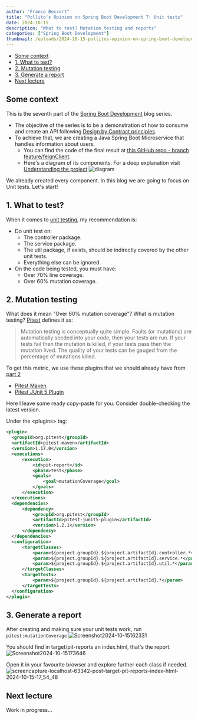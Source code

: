 ```yaml
---
author: "Franco Becvort"
title: "Pollito's Opinion on Spring Boot Development 7: Unit tests"
date: 2024-10-15
description: "What to test? Mutation testing and reports"
categories: ["Spring Boot Development"]
thumbnail: /uploads/2024-10-15-pollitos-opinion-on-spring-boot-development-7/GFvuurOXgAAiYC1.jpg
---
```


<!-- TOC -->
  * [Some context](#some-context)
  * [1. What to test?](#1-what-to-test)
  * [2. Mutation testing](#2-mutation-testing)
  * [3. Generate a report](#3-generate-a-report)
  * [Next lecture](#next-lecture)
<!-- TOC -->

## Some context

This is the seventh part of the [Spring Boot Development](/en/categories/spring-boot-development/) blog series.

- The objective of the series is to be a demonstration of how to consume and create an API following [Design by Contract principles](https://en.wikipedia.org/wiki/Design_by_contract).
- To achieve that, we are creating a Java Spring Boot Microservice that handles information about users.
  - You can find the code of the final result at [this GitHub repo - branch feature/feignClient](https://github.com/franBec/user_manager_backend/tree/feature/feignClient).
  - Here's a diagram of its components. For a deep explanation visit [Understanding the project](/en/blog/2024-10-02-pollitos-opinion-on-spring-boot-development-2/#1-understanding-the-project)
    ![diagram](/uploads/2024-10-02-pollitos-opinion-on-spring-boot-development-2/diagram.jpg)

We already created every component. In this blog we are going to focus on Unit tests. Let's start!

## 1. What to test?

When it comes to [unit testing](https://en.wikipedia.org/wiki/Unit_testing), my recommendation is:

- Do unit test on:
  - The controller package.
  - The service package.
  - The util package, if exists, should be indirectly covered by the other unit tests.
  - Everything else can be ignored.
- On the code being tested, you must have:
  - Over 70% line coverage.
  - Over 60% mutation coverage.

## 2. Mutation testing

What does it mean "Over 60% mutation coverage"? What is mutation testing? [Pitest](https://pitest.org/) defines it as:

> Mutation testing is conceptually quite simple. Faults (or mutations) are automatically seeded into your code, then your tests are run. If your tests fail then the mutation is killed, if your tests pass then the mutation lived. The quality of your tests can be gauged from the percentage of mutations killed.

To get this metric, we use these plugins that we should already have from [part 2](/en/blog/2024-10-02-pollitos-opinion-on-spring-boot-development-2)

- [Pitest Maven](https://mvnrepository.com/artifact/org.pitest/pitest-maven)
- [Pitest JUnit 5 Plugin](https://mvnrepository.com/artifact/org.pitest/pitest-junit5-plugin)

Here I leave some ready copy-paste for you. Consider double-checking the latest version.

Under the \<plugins\> tag:

```xml
<plugin>
  <groupId>org.pitest</groupId>
  <artifactId>pitest-maven</artifactId>
  <version>1.17.0</version>
  <executions>
      <execution>
          <id>pit-report</id>
          <phase>test</phase>
          <goals>
              <goal>mutationCoverage</goal>
          </goals>
      </execution>
  </executions>
  <dependencies>
      <dependency>
          <groupId>org.pitest</groupId>
          <artifactId>pitest-junit5-plugin</artifactId>
          <version>1.2.1</version>
      </dependency>
  </dependencies>
  <configuration>
      <targetClasses>
          <param>${project.groupId}.${project.artifactId}.controller.*</param>
          <param>${project.groupId}.${project.artifactId}.service.*</param>
          <param>${project.groupId}.${project.artifactId}.util.*</param>
      </targetClasses>
      <targetTests>
          <param>${project.groupId}.${project.artifactId}.*</param>
      </targetTests>
  </configuration>
</plugin>
```

## 3. Generate a report

After creating and making sure your unit tests work, run `pitest:mutationCoverage`
![Screenshot2024-10-15162331](/uploads/2024-10-15-pollitos-opinion-on-spring-boot-development-6/Screenshot2024-10-15162331.png)

You should find in target/pit-reports an index.html, that's the report.
![Screenshot2024-10-15173646](/uploads/2024-10-15-pollitos-opinion-on-spring-boot-development-7/Screenshot2024-10-15173646.png)

Open it in your favourite browser and explore further each class if needed.
![screencapture-localhost-63342-post-target-pit-reports-index-html-2024-10-15-17_54_48](/uploads/2024-10-15-pollitos-opinion-on-spring-boot-development-7/screencapture-localhost-63342-post-target-pit-reports-index-html-2024-10-15-17_54_48.png)

## Next lecture

Work in progress...
